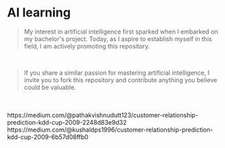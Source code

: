 # AI learning

> My interest in artificial intelligence first sparked when I embarked on my bachelor's project. Today, as I aspire to establish myself in this field, I am actively promoting this repository.

<br>

>  If you share a similar passion for mastering artificial intelligence, I invite you to fork this repository and contribute anything you believe could be valuable.




<br>


<br>
https://medium.com/@pathakvishnudutt123/customer-relationship-prediction-kdd-cup-2009-2248d83e9d32

<br>
https://medium.com/@kushaldps1996/customer-relationship-prediction-kdd-cup-2009-6b57d08ffb0
